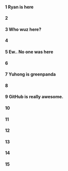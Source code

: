 #### 1 Ryan is here
#### 2
#### 3 Who wuz here?
#### 4
#### 5 Ew.. No one was here
#### 6
#### 7 Yuhong is greenpanda
#### 8
#### 9 GitHub is really awesome.
#### 10
#### 11
#### 12
#### 13
#### 14
#### 15